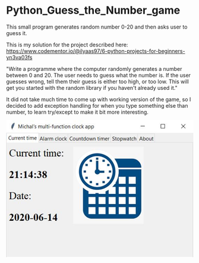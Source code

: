 # Python_Guess_the_Number_game

This small program generates random number 0-20 and then asks user to guess it.

This is my solution for the project described here: 
https://www.codementor.io/@ilyaas97/6-python-projects-for-beginners-yn3va03fs

"Write a programme where the computer randomly generates a number between 0 and 20. The user needs to guess what the number is. If the user guesses wrong, tell them their guess is either too high, or too low. This will get you started with the random library if you haven't already used it."

It did not take much time to come up with working version of the game, so I decided to add exception handling for when you type something else than number, to learn try/except to make it bit more interesting.


![alt text](https://github.com/MichalKala/Python_GUI_multifunction_clock_app/blob/master/CurrentTime.JPG)
